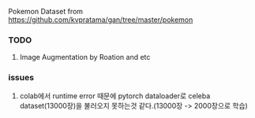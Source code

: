 Pokemon Dataset from https://github.com/kvpratama/gan/tree/master/pokemon

### TODO
1. Image Augmentation by Roation and etc

### issues
1. colab에서 runtime error 때문에 pytorch dataloader로 celeba dataset(13000장)을 불러오지 못하는것 같다.(13000장 -> 2000장으로 학습)
